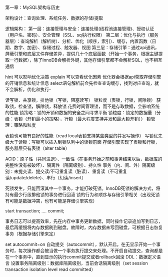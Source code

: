 
第一章：MySQL架构与历史

架构设计：查询处理、系统任务、数据的存储/提取

逻辑架构：
第一层：连接管理与安全：连接处理(线程池连接管理)、授权认证（用户名、密码）、安全管理（SSL、sql执行权限）
第二层：优化与执行（服务器层）：查询解析（解析树）、分析、优化（顺序，索引）、缓存，内置函数（日期、数字、加密）、存储过程、触发器、视图
第三层：存储引擎：通过api通讯，屏蔽引擎和底层文件存储差异，提供几十个底层函数（开始一个事务，根据主键提取一行数据），除了InnoDB会解析外键，其他存储引擎都不会解析SQL，也不相互通信


hint 可以影响优化决策
explain 可以查看优化因素
优化器会根据api获取存储引擎的开销信息和统计信息
select语句解析前会先检查查询缓存，找到对应查询，就不会解析，优化和执行-

读写锁、共享锁，排他锁（写锁，阻塞读写）
锁粒度（表锁，行锁，间隙锁）
获取锁，检查锁，解除锁，释放锁
花费时间管理锁，而不是存取数据，会影响系统的性能
锁策略：锁的开销和数据的安全之间寻求平衡
锁粒度：锁定的数据量（分级：表锁（开销最小的策略），行锁（最大程度支持并发和最大锁开销））
锁管理：策略和粒度

表锁也可能有良好的性能（read local表锁支持某些类型的并发写操作）
写锁优先级大于读锁：写锁可以插入到锁队列中的读锁前面
存储引擎实现了表锁和行锁，服务器层只有表锁（alter table）

ACID：原子性（共同进退）、一致性（在事务开始之前和事务结束以后，数据库的完整性没有被破坏）、隔离性（隔离级别）、持久性
事务（内、间、外）隔离级别：未提交读、提交读/不可重复读（脏读）、重复读（不可重复读/update/delete）、串行（幻读/insert）

死锁发生，只能回滚其中一个事务，才能打破死锁。InnoDB死锁的解决方式，将持有最少行级排他锁的事务进行回滚
锁的行为和顺序与存储引擎相关（出现死锁有可能是数据冲突，也有可能是存储引擎实现）

start transaction;
....
commit;

事务日志可以提高效率，先在内存中事务更新数据，同时操作记录追加写到日志，最后再缓慢将内存数据刷到磁盘。故障时，内存数据未写回磁盘，可根据日志恢复事务（根据存储引擎来定）

set autocommit=on
自动提交（autocommit），默认开启。在无显示开始一个事务时，每次操作都会被当做一个事务执行提交来处理。不开启自动提交，查询都是在一个事务中，直到显示的执行commit提交或者rollback回滚
DDL：数据定义语言
设置事务隔离级别：数据库隔离级别，当前会话隔离级别（set session transaction isolation level read committed）
